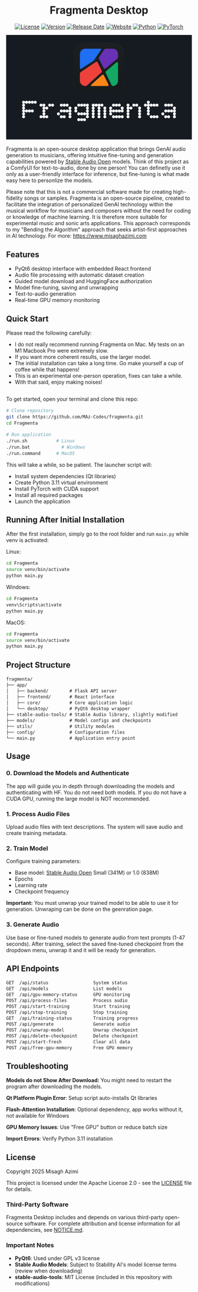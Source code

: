 <div align="center">

# Fragmenta Desktop

[![License](https://img.shields.io/badge/License-Apache_2.0-blue.svg)](https://opensource.org/licenses/Apache-2.0)
[![Version](https://img.shields.io/badge/version-0.0.1-green.svg)](https://github.com/MAz-Codes/fragmenta/releases)
[![Release Date](https://img.shields.io/badge/release-October_2025-orange.svg)](https://github.com/MAz-Codes/fragmenta)
[![Website](https://img.shields.io/badge/website-Fragmenta-purple.svg)](https://www.misaghazimi.com/fragmenta)
[![Python](https://img.shields.io/badge/python-3.11-blue.svg)](https://www.python.org/)
[![PyTorch](https://img.shields.io/badge/PyTorch-2.0+-red.svg)](https://pytorch.org/)

![Header Image](app/frontend/public/fragmenta_background.png)

</div>

Fragmenta is an open-source desktop application that brings GenAI audio generation to musicians, offering intuitive fine-tuning and generation capabilities powered by [Stable Audio Open](https://huggingface.co/stabilityai/stable-audio-open-1.0) models. Think of this project as a ComfyUI for text-to-audio, done by one person! You can definetly use it only as a user-friendly interface for inference, but fine-tuning is what made easy here to personlize the models. 

Please note that this is not a commercial software made for creating high-fidelity songs or samples. Fragmenta is an open-source pipeline, created to facilitate the integration of personalized GenAI technology within the musical workflow for musicians and composers without the need for coding or knowledge of machine learning. It is therefore more suitable for experimental music and sonic arts applications. This approach corresponds to my "Bending the Algorithm" approach that seeks artist-first approaches in AI technology. For more: https://www.misaghazimi.com

## Features

- PyQt6 desktop interface with embedded React frontend
- Audio file processing with automatic dataset creation
- Guided model download and HuggingFace authorization
- Model fine-tuning, saving and unwrapping
- Text-to-audio generation
- Real-time GPU memory monitoring

## Quick Start

Please read the following carefully:

- I do not really recommend running Fragmenta on Mac. My tests on an M1 Macbook Pro were extremely slow. 
- If you want more coherent results, use the larger model.
- The initial installation can take a long time. Go make yourself a cup of coffee while that happens!
- This is an experimental one-person operation, fixes can take a while.
- With that said, enjoy making noises! 

##

To get started, open your terminal and clone this repo:

```bash
# Clone repository
git clone https://github.com/MAz-Codes/fragmenta.git
cd Fragmenta
```
```bash
# Run application
./run.sh           # Linux
./run.bat            # Windows
./run.command      # MacOS
```

This will take a while, so be patient. The launcher script will:
- Install system dependencies (Qt libraries)
- Create Python 3.11 virtual environment
- Install PyTorch with CUDA support
- Install all required packages
- Launch the application

## Running After Initial Installation

After the first installation, simply go to the root folder and run ```main.py``` while venv is activated:

Linux:
```bash
cd Fragmenta
source venv/bin/activate
python main.py
```

Windows:
```bash
cd Fragmenta
venv\Scripts\activate
python main.py
```

MacOS:
```bash
cd Fragmenta
source venv/bin/activate
python main.py
```

## Project Structure

```
fragmenta/
├── app/
│   ├── backend/        # Flask API server
│   ├── frontend/       # React interface
│   ├── core/           # Core application logic
│   └── desktop/        # PyQt6 desktop wrapper
├── stable-audio-tools/ # Stable Audio library, slightly modified
├── models/             # Model configs and checkpoints
├── utils/              # Utility modules
├── config/             # Configuration files
└── main.py             # Application entry point
```

## Usage

### 0. Download the Models and Authenticate

The app will guide you in depth through downloading the models and authenticating with HF. You do not need both models. If you do not have a CUDA GPU, running the large model is NOT recommended. 

### 1. Process Audio Files

Upload audio files with text descriptions. The system will save audio and create training metadata.

### 2. Train Model

Configure training parameters:
- Base model: [Stable Audio Open](https://huggingface.co/stabilityai/stable-audio-open-1.0) Small (341M) or 1.0 (838M)
- Epochs
- Learning rate
- Checkpoint frequency

**Important:** You must unwrap your trained model to be able to use it for generation. Unwraping can be done on the geenration page.

### 3. Generate Audio

Use base or fine-tuned models to generate audio from text prompts (1-47 seconds). 
After training, select the saved fine-tuned checkpoint from the dropdown menu, unwrap it and it will be ready for generation.

## API Endpoints

```
GET  /api/status                 System status
GET  /api/models                 List models
GET  /api/gpu-memory-status      GPU monitoring
POST /api/process-files          Process audio
POST /api/start-training         Start training
POST /api/stop-training          Stop training
GET  /api/training-status        Training progress
POST /api/generate               Generate audio
POST /api/unwrap-model           Unwrap checkpoint
POST /api/delete-checkpoint      Delete checkpoint
POST /api/start-fresh            Clear all data
POST /api/free-gpu-memory        Free GPU memory
```


## Troubleshooting

**Models do not Show After Download:** You might need to restart the program after downloading the models. 

**Qt Platform Plugin Error**: Setup script auto-installs Qt libraries

**Flash-Attention Installation**: Optional dependency, app works without it, not available for Windows 

**GPU Memory Issues**: Use "Free GPU" button or reduce batch size

**Import Errors**: Verify Python 3.11 installation

## License

Copyright 2025 Misagh Azimi

This project is licensed under the Apache License 2.0 - see the [LICENSE](LICENSE) file for details.

### Third-Party Software

Fragmenta Desktop includes and depends on various third-party open-source software. For complete attribution and license information for all dependencies, see [NOTICE.md](NOTICE.md).

### Important Notes

- **PyQt6**: Used under GPL v3 license
- **Stable Audio Models**: Subject to Stability AI's model license terms (review when downloading)
- **stable-audio-tools**: MIT License (included in this repository with modifications)
